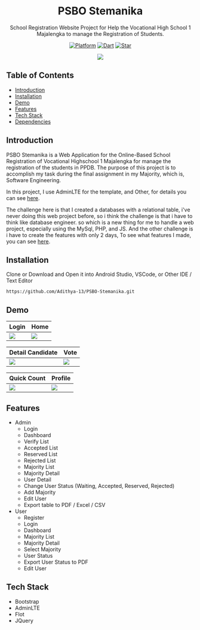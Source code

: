 <h1 align="center">
  PSBO Stemanika
</h1>
<p align="center">
  School Registration Website Project for Help the Vocational High School 1 Majalengka to manage the Registration of Students.
</p>
<p align="center">
  <a href=""><img alt="Platform" src="https://img.shields.io/badge/platform-Website-blue.svg"></a>
  <a href="https://www.php.net"><img alt="Dart" src="https://img.shields.io/badge/PHP-7.3.29-blue.svg"></a>
  <a href="https://github.com/Adithya-13/psbo_stemanika/"><img alt="Star" src="https://img.shields.io/github/stars/Adithya-13/psbo_stemanika"></a>
</p>

<p align="center">
  <img src="assets/demo.png"/>
</p>

## Table of Contents
- [Introduction](#introduction)
- [Installation](#installation)
- [Demo](#demo)
- [Features](#features)
- [Tech Stack](#tech-stack)
- [Dependencies](#dependencies)

## Introduction

PSBO Stemanika is a Web Application for the Online-Based School Registration of Vocational Highschool 1 Majalengka for manage the registration of the students in PPDB. The purpose of this project is to accomplish my task during the final assignment in my Majority, which is, Software Engineering.

In this project, I use AdminLTE for the template, and Other, for details you can see [here](#tech-stack).

The challenge here is that I created a databases with a relational table, i've never doing this web project before, so i think the challenge is that i have to think like database engineer. so which is a new thing for me to handle a web project, especially using the MySql, PHP, and JS. And the other challenge is i have to create the features with only 2 days, To see what features I made, you can see [here](#features).

## Installation

Clone or Download and Open it into Android Studio, VSCode, or Other IDE / Text Editor
```
https://github.com/Adithya-13/PSBO-Stemanika.git
```  

## Demo

|Login|Home|
|--|--|
|![](assets/login.gif)|![](assets/home.gif?raw=true)|

|Detail Candidate|Vote|
|--|--|
|![](assets/detail_candidate.gif)|![](assets/vote.gif)|


|Quick Count|Profile|
|--|--|
|![](assets/quick_count.gif)|![](assets/profile.gif)|

## Features
- Admin
  - Login
  - Dashboard
  - Verify List
  - Accepted List
  - Reserved List
  - Rejected List
  - Majority List
  - Majority Detail
  - User Detail
  - Change User Status (Waiting, Accepted, Reserved, Rejected)
  - Add Majority
  - Edit User
  - Export table to PDF / Excel / CSV
- User
  - Register
  - Login
  - Dashboard
  - Majority List
  - Majority Detail
  - Select Majority
  - User Status
  - Export User Status to PDF
  - Edit User

## Tech Stack
- Bootstrap
- AdminLTE
- Flot
- JQuery



